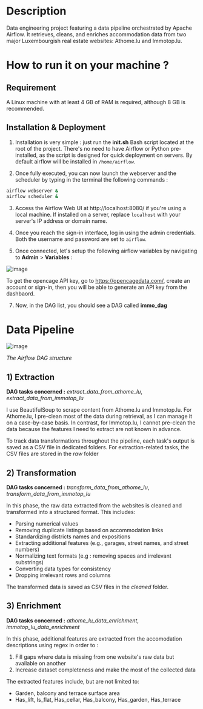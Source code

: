 # Description

Data engineering project featuring a data pipeline orchestrated by Apache Airflow. It retrieves, cleans, and enriches accommodation data from two major Luxembourgish real estate websites: Athome.lu and Immotop.lu.

# How to run it on your machine ?

## Requirement

A Linux machine with at least 4 GB of RAM is required, although 8 GB is recommended.

## Installation & Deployment

1) Installation is very simple : just run the **init.sh** Bash script located at the root of the project. 
There's no need to have Airflow or Python pre-installed, as the script is designed for quick deployment on servers.
By default airflow will be installed in `/home/airflow`.

2) Once fully executed, you can now launch the webserver and the scheduler by typing in the terminal the following commands :

```bash
airflow webserver &
airflow scheduler &
```

3) Access the Airflow Web UI at http://localhost:8080/ if you're using a local machine. If installed on a server, replace `localhost` with your server's IP address or domain name.

4) Once you reach the sign-in interface, log in using the admin credentials. Both the username and password are set to `airflow`.

5) Once connected, let's setup the following airflow variables by navigating to **Admin** > **Variables** :

![image](https://github.com/user-attachments/assets/a2fc4948-8ff6-451b-b342-95f8d11ba99c)

To get the opencage API key, go to https://opencagedata.com/, create an account or sign-in, then you will be able to generate an API key from the dashbaord.

7) Now, in the DAG list, you should see a DAG called **immo_dag**

# Data Pipeline

![image](https://github.com/user-attachments/assets/1619b7d2-63c1-4071-9850-f23b25517a8f)

_The Airflow DAG structure_

## 1) Extraction

__DAG tasks concerned :__ _extract_data_from_athome_lu_, _extract_data_from_immotop_lu_

I use BeautifulSoup to scrape content from Athome.lu and Immotop.lu. For Athome.lu, I pre-clean most of the data during retrieval, as I can manage it on a case-by-case basis. In contrast, for Immotop.lu, I cannot pre-clean the data because the features I need to extract are not known in advance.

To track data transformations throughout the pipeline, each task's output is saved as a CSV file in dedicated folders. For extraction-related tasks, the CSV files are stored in the _raw_ folder

## 2) Transformation

__DAG tasks concerned :__ _transform_data_from_athome_lu_, _transform_data_from_immotop_lu_

In this phase, the raw data extracted from the websites is cleaned and transformed into a structured format. This includes:

- Parsing numerical values
- Removing duplicate listings based on accommodation links
- Standardizing districts names and expositions
- Extracting additional features (e.g., garages, street names, and street numbers)
- Normalizing text formats (e.g : removing spaces and irrelevant substrings)
- Converting data types for consistency
- Dropping irrelevant rows and columns

The transformed data is saved as CSV files in the _cleaned_ folder.

## 3) Enrichment

__DAG tasks concerned :__ _athome_lu_data_enrichment_, _immotop_lu_data_enrichment_

In this phase, additional features are extracted from the accomodation descriptions using regex in order to :
1) Fill gaps where data is missing from one website's raw data but available on another
2) Increase dataset completeness and make the most of the collected data

The extracted features include, but are not limited to:

- Garden, balcony and terrace surface area
- Has_lift, Is_flat, Has_cellar, Has_balcony, Has_garden, Has_terrace

